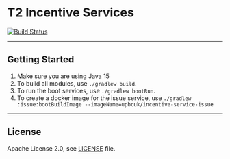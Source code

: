 # T2 Incentive Services

[![Build Status](https://travis-ci.com/upbcuk/incentive-services.svg?branch=develop)](https://travis-ci.com/upbcuk/incentive-services)

----

## Getting Started

1. Make sure you are using Java 15
2. To build all modules, use `./gradlew build`.
3. To run the boot services, use `./gradlew bootRun`.
4. To create a docker image for the issue service, use `./gradlew :issue:bootBuildImage --imageName=upbcuk/incentive-service-issue`

---

## License

Apache License 2.0, see [LICENSE](LICENSE) file.